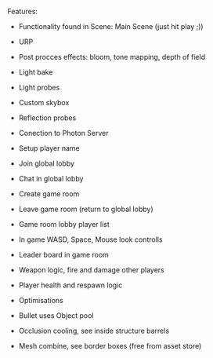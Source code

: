 Features:

* Functionality found in Scene: Main Scene (just hit play ;))

* URP 
* Post procces effects: bloom, tone mapping, depth of field

* Light bake 

* Light probes

* Custom skybox

* Reflection probes


* Conection to Photon Server

* Setup player name

* Join global lobby

* Chat in global lobby

* Create game room

* Leave game room (return to global lobby)

* Game room lobby player list


* In game WASD, Space, Mouse look controlls

* Leader board in game room

* Weapon logic, fire and damage other players

* Player health and respawn logic


* Optimisations

* Bullet uses Object pool

* Occlusion cooling, see inside structure barrels

* Mesh combine, see border boxes (free from asset store)

